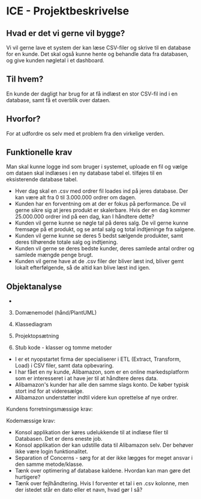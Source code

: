 # ICE - Projektbeskrivelse
## Hvad er det vi gerne vil bygge?
Vi vil gerne lave et system der kan læse CSV-filer og skrive til en database for en kunde. Det skal også kunne hente og behandle data fra databasen, og give kunden nøgletal i et dashboard.
## Til hvem?
En kunde der dagligt har brug for at få indlæst en stor CSV-fil ind i en database, samt få et overblik over dataen.
## Hvorfor?
For at udfordre os selv med et problem fra den virkelige verden.

## Funktionelle krav
Man skal kunne logge ind som bruger i systemet, uploade en fil og vælge om dataen skal indlæses i en ny database tabel el. tilføjes til en eksisterende database tabel.
- Hver dag skal en .csv med ordrer fil loades ind på jeres database. Der kan være alt fra 0 til 3.000.000 ordrer om dagen.
- Kunden har en forventning om at der er fokus på performance. De vil gerne sikre sig at jeres produkt er skalerbare. Hvis der en dag kommer 25.000.000 ordrer ind på een dag, kan I håndtere dette?
- Kunden vil gerne kunne se nøgle tal på deres salg. De vil gerne kunne fremsøge på et produkt, og se antal salg og total indtjeninge fra salgene.
- Kunden vil gerne kunne se deres 5 bedst sælgende produkter, samt deres tilhørende totale salg og indtjening.
- Kunden vil gerne se deres bedste kunder, deres samlede antal ordrer og samlede mængde penge brugt.
- Kunden vil gerne have at de .csv filer der bliver læst ind, bliver gemt lokalt efterfølgende, så de altid kan blive læst ind igen.
## Objektanalyse
- 
3. Domænemodel (hånd/PlantUML)

1. Klassediagram
2. Projektopsætning
3. Stub kode - klasser og tomme metoder





- I er et nyopstartet firma der specialiserer i ETL (Extract, Transform, Load) i CSV filer, samt data opbevaring.
- I har fået en ny kunde, Alibamazon, som er en online markedsplatform som er interesseret i at have jer til at håndtere deres data.
- Alibamazon's kunder har alle den samme slags konto. De køber typisk stort ind for at videresælge.
- Alibamazon understøtter indtil videre kun oprettelse af nye ordrer.

Kundens forretningsmæssige krav:


Kodemæssige krav:
- Konsol applikation der køres udelukkende til at indlæse filer til Databasen. Det er dens eneste job.
- Konsol applikation der kan udstille data til Alibamazon selv. Der behøver ikke være login funktionalitet.
- Separation of Concerns - sørg for at der ikke lægges for meget ansvar i den samme metode/klasse.
- Tænk over optimering af database kaldene. Hvordan kan man gøre det hurtigere?
- Tænk over fejlhåndtering. Hvis I forventer et tal i en .csv kolonne, men der istedet står en dato eller et navn, hvad gør I så?
